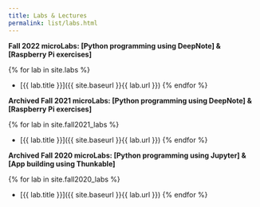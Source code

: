 ```yaml
---
title: Labs & Lectures
permalink: list/labs.html
---
```

**Fall 2022 microLabs: [Python programming using DeepNote] & [Raspberry Pi exercises]**
<!--- Will be updated as the course progresses -->
{% for lab in site.labs %}
- [{{ lab.title }}]({{ site.baseurl }}{{ lab.url }})
{% endfor %}

**Archived Fall 2021 microLabs: [Python programming using DeepNote] & [Raspberry Pi exercises]**
<!--- Will be updated as the course progresses -->
{% for lab in site.fall2021_labs %}
- [{{ lab.title }}]({{ site.baseurl }}{{ lab.url }})
{% endfor %}

**Archived Fall 2020 microLabs: [Python programming using Jupyter] & [App building using Thunkable]**

{% for lab in site.fall2020_labs %}
- [{{ lab.title }}]({{ site.baseurl }}{{ lab.url }})
{% endfor %}
